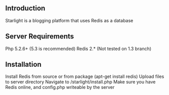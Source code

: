 Introduction
------------
Starlight is a blogging platform that uses Redis as a database

Server Requirements
----------
Php 5.2.6+ (5.3 is recommended)
Redis 2.* (Not tested on 1.3 branch)

Installation
------------
Install Redis from source or from package (apt-get install redis)
Upload files to server directory
Navigate to /starlight/install.php
Make sure you have Redis online, and config.php writeable by the server
